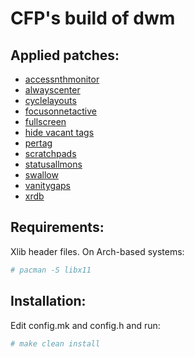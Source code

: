 # CFP's build of dwm

## Applied patches:
- [accessnthmonitor](https://dwm.suckless.org/patches/accessnthmonitor/)
- [alwayscenter](https://dwm.suckless.org/patches/alwayscenter/)
- [cyclelayouts](https://dwm.suckless.org/patches/cyclelayouts/)
- [focusonnetactive](https://dwm.suckless.org/patches/focusonnetactive/)
- [fullscreen](https://dwm.suckless.org/patches/fullscreen/)
- [hide vacant tags](https://dwm.suckless.org/patches/hide_vacant_tags/)
- [pertag](https://dwm.suckless.org/patches/pertag/)
- [scratchpads](https://dwm.suckless.org/patches/scratchpads/)
- [statusallmons](https://dwm.suckless.org/patches/statusallmons/)
- [swallow](https://dwm.suckless.org/patches/swallow/)
- [vanitygaps](https://dwm.suckless.org/patches/vanitygaps/)
- [xrdb](https://dwm.suckless.org/patches/xrdb/)

## Requirements:
Xlib header files. On Arch-based systems:

```bash
# pacman -S libx11
```

## Installation:
Edit config.mk and config.h and run:

```bash
# make clean install
```

